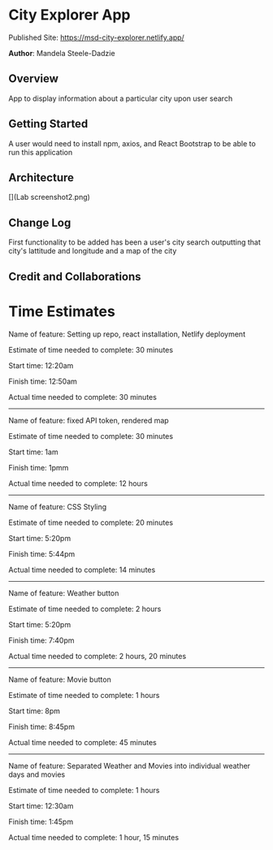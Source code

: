 # City Explorer App

Published Site: https://msd-city-explorer.netlify.app/

**Author**: Mandela Steele-Dadzie


## Overview

App to display information about a particular city upon user search

## Getting Started

A user would need to install npm, axios, and React Bootstrap to be able to run this application

## Architecture

[](Lab screenshot2.png)
[](webrequestcycle.png)

## Change Log

First functionality to be added has been a user's city search outputting that city's lattitude and longitude and a map of the city

## Credit and Collaborations

# Time Estimates

Name of feature: Setting up repo, react installation, Netlify deployment

Estimate of time needed to complete: 30 minutes

Start time: 12:20am

Finish time: 12:50am

Actual time needed to complete: 30 minutes

-----------------------------------------------------

Name of feature: fixed API token, rendered map

Estimate of time needed to complete: 30 minutes

Start time: 1am

Finish time: 1pmm

Actual time needed to complete: 12 hours

-----------------------------------------------------

Name of feature: CSS Styling

Estimate of time needed to complete: 20 minutes

Start time: 5:20pm

Finish time: 5:44pm

Actual time needed to complete: 14 minutes

-----------------------------------------------------

Name of feature: Weather button

Estimate of time needed to complete: 2 hours

Start time: 5:20pm

Finish time: 7:40pm

Actual time needed to complete: 2 hours, 20 minutes

-----------------------------------------------------

Name of feature: Movie button

Estimate of time needed to complete: 1 hours

Start time: 8pm

Finish time: 8:45pm

Actual time needed to complete: 45 minutes

-----------------------------------------------------

Name of feature: Separated Weather and Movies into individual weather days and movies

Estimate of time needed to complete: 1 hours

Start time: 12:30am

Finish time: 1:45pm

Actual time needed to complete: 1 hour, 15 minutes
